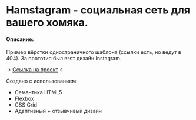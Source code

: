 <h1> Hamstagram - социальная сеть для вашего хомяка. </h1>

<h4>Описание:</h4>
<p> Пример вёрстки одностраничного шаблона (ссылки есть, но ведут в 404). За прототип был взят дизайн Instagram. </p>
<p> -> <a href="https://yuristy.github.io/hamstagram/">Ссылка на проект</a> <- </p>
<p> Создано с использованием: </p>
<ul>
    <li>
        Семантика HTML5
    </li>  
    <li>
        Flexbox
    </li>
    <li>
        CSS Grid
    </li>
    <li>
        Адаптивный + отзывчивый дизайн
    </li>
</ul>
